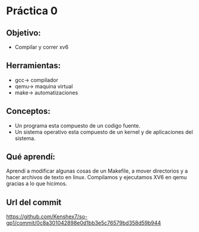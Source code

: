 # Práctica 0

## Objetivo:
* Compilar y correr xv6

## Herramientas:
* gcc-> compilador
* qemu-> maquina virtual
* make-> automatizaciones

## Conceptos:
* Un programa esta compuesto de un codigo fuente.
* Un sistema operativo esta compuesto de un kernel y de aplicaciones del sistema.

## Qué aprendí:
Aprendí a modificar algunas cosas de un Makefile, a mover directorios y a hacer archivos de texto en linux. Compilamos y ejecutamos XV6 en qemu gracias a lo que hicimos.

## Url del commit
https://github.com/Kenshex7/so-gp1/commit/0c8a301042898e0d1bb3e5c76579bd358d59b944
